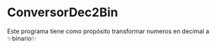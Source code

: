 # ConversorDec2Bin
 
Este programa tiene como propósito transformar numeros en decimal a :sparkles:binario:sparkles: